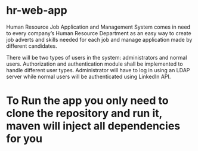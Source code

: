 # hr-web-app

Human Resource Job Application and Management System comes in need to every company’s Human Resource Department as an easy way to create job adverts and skills needed for each job and manage application made by different candidates.

There will be two types of users in the system: administrators and normal users. Authorization and authentication module shall be implemented to handle different user types. Administrator will have to log in using an LDAP server while normal users will be authenticated using LinkedIn API.


# To Run the app you only need to clone the repository and run it, maven will inject all dependencies for you
